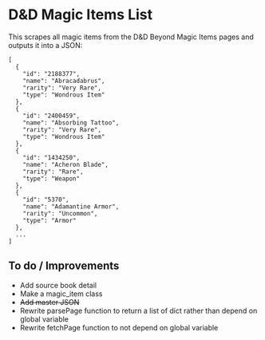 # D&D Magic Items List

This scrapes all magic items from the D&D Beyond Magic Items pages and outputs it into a JSON:
```
[
  {
    "id": "2188377",
    "name": "Abracadabrus",
    "rarity": "Very Rare",
    "type": "Wondrous Item"
  },
  {
    "id": "2400459",
    "name": "Absorbing Tattoo",
    "rarity": "Very Rare",
    "type": "Wondrous Item"
  },
  {
    "id": "1434250",
    "name": "Acheron Blade",
    "rarity": "Rare",
    "type": "Weapon"
  },
  {
    "id": "5370",
    "name": "Adamantine Armor",
    "rarity": "Uncommon",
    "type": "Armor"
  },
  ...
]
```

## To do / Improvements

- Add source book detail
- Make a magic_item class
- ~~Add master JSON~~
- Rewrite parsePage function to return a list of dict rather than depend on global variable
- Rewrite fetchPage function to not depend on global variable
